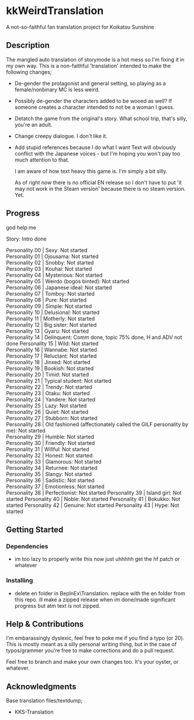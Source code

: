 # kkWeirdTranslation

A not-so-faithful fan translation project for Koikatsu Sunshine

## Description

The mangled auto translation of storymode is a hot mess so I'm fixing it in my own way. This is a non-faithful 'translation' intended to make the following changes;
* De-gender the protagonist and general setting, so playing as a female/nonbinary MC is less weird.
* Possibly de-gender the characters added to be wooed as well? If someone creates a character intended to not be a woman I guess.
* Detatch the game from the original's story. What school trip, that's silly, you're an adult.
* Change creepy dialogue. I don't like it.
* Add stupid references because I do what I want
   Text will obviously conflict with the Japanese voices - but I'm hoping you won't pay too much attention to that.

   I am aware of how text heavy this game is. I'm simply a bit silly.

   As of right now there is no official EN release so I don't have to put 'it may not work in the Steam version' because there is no steam version. Yet.

## Progress
   god help me

   Story: Intro done  

   Personality 00 | Sexy: Not started  
   Personality 01 | Ojousama: Not started  
   Personality 02 | Snobby: Not started  
   Personality 03 | Kouhai: Not started  
   Personality 04 | Mysterious: Not started  
   Personality 05 | Weirdo (bogos binted): Not started  
   Personality 06 | Japanese ideal: Not started  
   Personality 07 | Tomboy: Not started  
   Personality 08 | Pure: Not started  
   Personality 09 | Simple: Not started  
   Personality 10 | Delusional: Not started  
   Personality 11 | Motherly: Not started  
   Personality 12 | Big sister: Not started  
   Personality 13 | Gyaru: Not started  
   Personality 14 | Delinquent: Comm done, topic 75% done, H and ADV not done
   Personality 15 | Wild: Not started  
   Personality 16 | Wannabe: Not started  
   Personality 17 | Reluctant: Not started  
   Personality 18 | Jinxed: Not started  
   Personality 19 | Bookish: Not started  
   Personality 20 | Timid: Not started  
   Personality 21 | Typical student: Not started  
   Personality 22 | Trendy: Not started  
   Personality 23 | Otaku: Not started  
   Personality 24 | Yandere: Not started  
   Personality 25 | Lazy: Not started  
   Personality 26 | Quiet: Not started  
   Personality 27 | Stubborn: Not started  
   Personality 28 | Old fashioned (affectionately called the GILF personality by me): Not started  
   Personality 29 | Humble: Not started  
   Personality 30 | Friendly: Not started  
   Personality 31 | Willful: Not started  
   Personality 32 | Honest: Not started  
   Personality 33 | Glamorous: Not started  
   Personality 34 | Returnee: Not started  
   Personality 35 | Slangy: Not started  
   Personality 36 | Sadistic: Not started  
   Personality 37 | Emotionless: Not started  
   Personality 38 | Perfectionist: Not started
   Personality 39 | Island girl: Not started
   Personality 40 | Noble: Not started
   Personality 41 | Bokukko: Not started
   Personality 42 | Genuine: Not started
   Personality 43 | Hype: Not started

## Getting Started

### Dependencies

* im too lazy to properly write this now just uhhhhh get the hf patch or whatever

### Installing

* delete en folder in BepInEx\Translation. replace with the en folder from this repo. ill make a zipped release when im done/made significant progress but atm text is not zipped.

## Help & Contributions

   I'm embarassingly dyslexic, feel free to poke me if you find a typo (or 20).  
This is mostly meant as a silly personal writing thing, but in the case of typos/grammer you're free to make corrections and do a pull request.

   Feel free to branch and make your own changes too. It's your oyster, or whatever.

## Acknowledgments

Base translation files/textdump;
* KKS-Translation